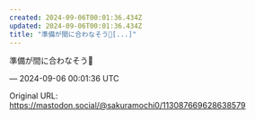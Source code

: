 ```yaml
---
created: 2024-09-06T00:01:36.434Z
updated: 2024-09-06T00:01:36.434Z
title: "準備が間に合わなそう🥲[...]"
---
```


<p>準備が間に合わなそう🥲</p>

&mdash; 2024-09-06 00:01:36 UTC

Original URL: https://mastodon.social/@sakuramochi0/113087669628638579
